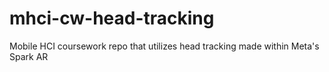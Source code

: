 # mhci-cw-head-tracking
Mobile HCI coursework repo that utilizes head tracking made within Meta's Spark AR
